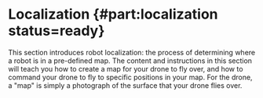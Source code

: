 # Localization {#part:localization status=ready}

This section introduces robot localization: the process of determining where a robot is in a pre-defined map. The content and instructions in this section will teach you how to create a map for your drone to fly over, and how to command your drone to fly to specific positions in your map. For the drone, a "map" is simply a photograph of the surface that your drone flies over.
